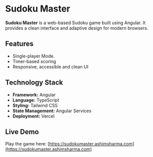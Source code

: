 # Sudoku Master

**Sudoku Master** is a web-based Sudoku game built using Angular. It provides a clean interface and adaptive design for modern browsers.

## Features

- Single-player Mode.
- Timer-based scoring
- Responsive, accessible and clean UI

## Technology Stack

- **Framework:** Angular
- **Language:** TypeScript
- **Styling:** Tailwind CSS
- **State Management:** Angular Services
- **Deployment:** Vercel

## Live Demo

Play the game here: [https://sudokumaster.ashimsharma.com](https://sudokumaster.ashimsharma.com)
